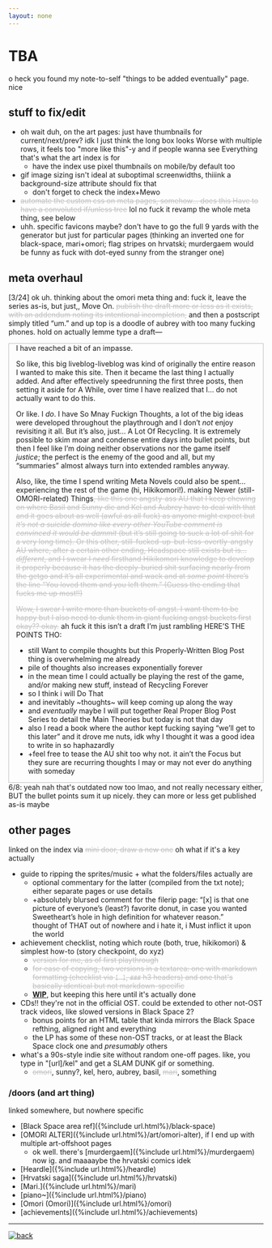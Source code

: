 ```yaml
---
layout: none
---
```

<style>del{color:#bfbfbf;}</style>

# TBA
o heck you found my note-to-self "things to be added eventually" page. nice

## stuff to fix/edit
- oh wait duh, on the art pages: just have thumbnails for current/next/prev? idk I just think the long box looks Worse with multiple rows, it feels too "more like this"-y and if people wanna see Everything that's what the art index is for
	- have the index use pixel thumbnails on mobile/by default too
- gif image sizing isn't ideal at suboptimal screenwidths, thiiink a background-size attribute should fix that
	- don't forget to check the index+Mewo
- ~~automate the custom css on meta pages, somehow... does this Have to have a convoluted if/unless tree~~ lol no fuck it revamp the whole meta thing, see below
- uhh. specific favicons maybe? don't have to go the full 9 yards with the generator but just for particular pages (thinking an inverted one for black-space, mari+omori; flag stripes on hrvatski; murdergaem would be funny as fuck with dot-eyed sunny from the stranger one)

## meta overhaul
[3/24] ok uh. thinking about the omori meta thing and: fuck it, leave the series as-is, but just,, Move On. ~~publish the draft more or less as it exists, with an addendum noting its intentional incompletion,~~ and then a postscript simply titled “um.” and up top is a doodle of aubrey with too many fucking phones. hold on actually lemme type a draft—

<div markdown="1" style="border:1px solid #bfbfbf; padding:0 1em;">
I have reached a bit of an impasse.

So like, this big liveblog-liveblog was kind of originally the entire reason I wanted to make this site. Then it became the last thing I actually added. And after effectively speedrunning the first three posts, then setting it aside for A While, over time I have realized that I… do not actually want to do this.

Or like. I *do*. I have So Mnay Fuckign Thoughts, a lot of the big ideas were developed throughout the playthrough and I don’t *not* enjoy revisiting it all. But it’s also, just… A Lot Of Recycling. It is extremely possible to skim moar and condense entire days into bullet points, but then I feel like I’m doing neither observations nor the game itself *justice*; the perfect is the enemy of the good and all, but my “summaries” almost always turn into extended rambles anyway.

Also, like, the time I spend writing Meta Novels could also be spent… experiencing the rest of the game (hi, Hikikomori!). making Newer (still-OMORI-related) Things~~, like this one angsty-ass AU that I keep chewing on where Basil and Sunny die and Kel and Aubrey have to deal with that and it goes about as well (awful as all fuck) as anyone might expect but *it’s not a suicide domino like every other YouTube comment is convinced it would be dammit* (but it’s still going to suck a lot of shit for a very long time). Or this other, still-fucked-up-but-less-overtly-angsty AU where, after a certain other ending, Headspace still exists but is… *different*, and I swear I *need* firsthand Hikikomori knowledge to develop it properly because it has the deeply-buried shit surfacing nearly from the getgo and it’s all experimental and wack and at *some point* there’s the line “You loved them and you left them.” (Guess the ending that fucks me up most!!)~~

~~Wow, I swear I write more than buckets of angst. I want them to be happy but I also need to dunk them in giant fucking angst buckets first okay?? okay.~~ ah fuck it this isn’t a draft I’m just rambling HERE’S THE POINTS THO:
- still Want to compile thoughts but this Properly-Written Blog Post thing is overwhelming me already
- pile of thoughts also increases exponentially forever
- in the mean time I could actually be playing the rest of the game, and/or making new stuff, instead of Recycling Forever
- so I think i will Do That
- and inevitably ~thoughts~ will keep coming up along the way
- and *eventually* maybe I will put together Real Proper Blog Post Series to detail the Main Theories but today is not that day
- also I read a book where the author kept fucking saying “we’ll get to this later” and it drove me nuts, idk why I thought it was a good idea to write in so haphazardly
- +feel free to tease the AU shit too why not. it ain’t the Focus but they sure are recurring thoughts I may or may not ever do anything with someday
</div>
6/8: yeah nah that's outdated now too lmao, and not really necessary either, BUT the bullet points sum it up nicely. they can more or less get published as-is maybe

## other pages
linked on the index via ~~mini door, draw a new one~~ oh what if it's a key actually
- guide to ripping the sprites/music + what the folders/files actually are
	- optional commentary for the latter (compiled from the txt note); either separate pages or use details
	- +absolutely blursed comment for the filerip page: “[x] is that one picture of everyone’s (least?) favorite donut, in case you wanted Sweetheart’s hole in high definition for whatever reason.”  
	thought of THAT out of nowhere and i hate it, i Must inflict it upon the world
- achievement checklist, noting which route (both, true, hikikomori) & simplest how-to (story checkpoint, do xyz)
	- ~~version for me, as of first playthrough~~
	- ~~for ease of copying, two versions in a textarea: one with markdown formatting (checklist via ``[ ]``, ``###`` h3 headers) and one that's basically identical but not markdown-specific~~
	- **[WIP](achievements)**, but keeping this here until it's actually done
- CDs!! they're not in the official OST. could be extended to other not-OST track videos, like slowed versions in Black Space 2?
	- bonus points for an HTML table that kinda mirrors the Black Space refthing, aligned right and everything
	- the LP has some of these non-OST tracks, or at least the Black Space clock one and *presumably* others
- what's a 90s-style indie site without random one-off pages. like, you type in "[url]/kel" and get a SLAM DUNK gif or something.
	- ~~omori~~, sunny?, kel, hero, aubrey, basil, ~~mari~~, something

### /doors (and art thing)
linked somewhere, but nowhere specific
- [Black Space area ref]({%include url.html%}/black-space)
- [OMORI ALTER]({%include url.html%}/art/omori-alter), if I end up with multiple art-offshoot pages
	- ok well. there's [murdergaem]({%include url.html%}/murdergaem) now ig. and maaaaybe the hrvatski comics idek
- [Heardle]({%include url.html%}/heardle)
- [Hrvatski saga]({%include url.html%}/hrvatski)
- [Mari.]({%include url.html%}/mari)
- [piano~]({%include url.html%}/piano)
- [Omori (Omori)]({%include url.html%}/omori)
- [achievements]({%include url.html%}/achievements)

----

<a href="a-space"><img src="{%include url.html%}/assets/img/fork-mini.png" alt="back"></a>